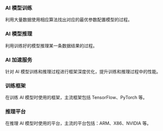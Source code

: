 ﻿### AI 模型训练	
利用大量数据使用相应算法找出对应的最优参数配置模型的过程。

### AI 模型推理	
利用训练好的模型推理某一条数据结果的过程。

### AI 加速服务	
针对 AI 模型训练和推理过程进行框架深度优化，提升训练和推理过程中的性能。

### 训练框架	
在训练 AI 模型时使用的框架，主流框架包括 TensorFlow、PyTorch 等。

### 推理平台	
在推理 AI 模型时使用的平台，主流的平台包括：ARM、X86、NVIDIA 等。
